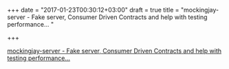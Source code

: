 +++
date = "2017-01-23T00:30:12+03:00"
draft = true
title = "mockingjay-server - Fake server, Consumer Driven Contracts and help with testing performance... "

+++

<p><a href="https://t.co/kHXmjebAjL">mockingjay-server - Fake server, Consumer Driven Contracts and help with testing performance... </a></p>
